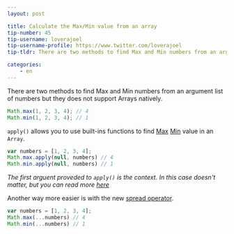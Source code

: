 ```yaml
---
layout: post

title: Calculate the Max/Min value from an array
tip-number: 45
tip-username: loverajoel
tip-username-profile: https://www.twitter.com/loverajoel
tip-tldr: There are two methods to find Max and Min numbers from an argument list of numbers but they doesn't support Arrays natively.

categories:
    - en
---
```


There are two methods to find Max and Min numbers from an argument list of numbers but they does not support Arrays natively.

```js
Math.max(1, 2, 3, 4); // 4
Math.min(1, 2, 3, 4); // 1
```

`apply()` allows you to use built-ins functions to find [Max](https://developer.mozilla.org/en-US/docs/Web/JavaScript/Reference/Global_Objects/Math/max) [Min](https://developer.mozilla.org/en-US/docs/Web/JavaScript/Reference/Global_Objects/Math/min) value in an `Array`.

```js
var numbers = [1, 2, 3, 4];
Math.max.apply(null, numbers) // 4
Math.min.apply(null, numbers) // 1
```

*The first arguent proveded to `apply()` is the context. In this case doesn't matter, but you can read more [here](https://developer.mozilla.org/en-US/docs/Web/JavaScript/Reference/Global_Objects/Function/apply)*

Another way more easier is with the new [spread operator](https://developer.mozilla.org/en-US/docs/Web/JavaScript/Reference/Operators/Spread_operator).

```js
var numbers = [1, 2, 3, 4];
Math.max(...numbers) // 4
Math.min(...numbers) // 1
```

